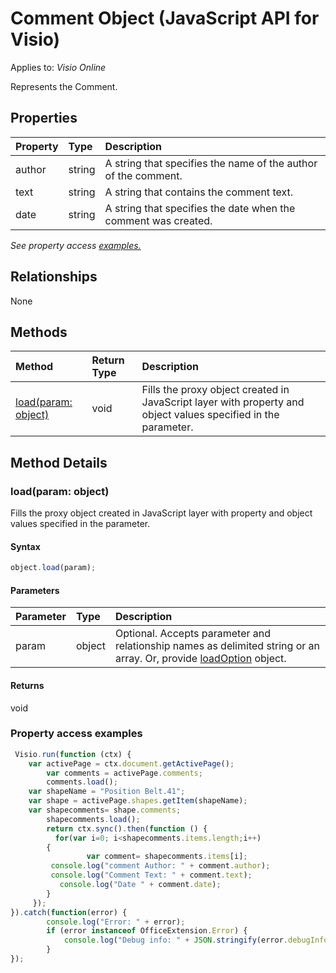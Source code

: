 # Comment Object (JavaScript API for Visio)

Applies to: _Visio Online_

Represents the Comment.

## Properties

| Property	   | Type	|Description
|:---------------|:--------|:----------|
|author|string|A string that specifies the name of the author of the comment.|
|text|string|A string that contains the comment text.|
|date|string|A string that specifies the date when the comment was created.|

_See property access [examples.](#property-access-examples)_

## Relationships
None


## Methods

| Method		   | Return Type	|Description|
|:---------------|:--------|:----------|
|[load(param: object)](#loadparam-object)|void|Fills the proxy object created in JavaScript layer with property and object values specified in the parameter.|

## Method Details


### load(param: object)
Fills the proxy object created in JavaScript layer with property and object values specified in the parameter.

#### Syntax
```js
object.load(param);
```

#### Parameters
| Parameter	   | Type	|Description|
|:---------------|:--------|:----------|
|param|object|Optional. Accepts parameter and relationship names as delimited string or an array. Or, provide [loadOption](loadoption.md) object.|

#### Returns
void
### Property access examples
```js
 Visio.run(function (ctx) { 
	var activePage = ctx.document.getActivePage();
        var comments = activePage.comments;
        comments.load();
	var shapeName = "Position Belt.41";
	var shape = activePage.shapes.getItem(shapeName);
	var shapecomments= shape.comments;
        shapecomments.load();
        return ctx.sync().then(function () {
       	  for(var i=0; i<shapecomments.items.length;i++)
		{
       	    	 var comment= shapecomments.items[i];
	   	 console.log("comment Author: " + comment.author);
	   	 console.log("Comment Text: " + comment.text);
	 	   console.log("Date " + comment.date);
		}
	 });
}).catch(function(error) {
		console.log("Error: " + error);
		if (error instanceof OfficeExtension.Error) {
			console.log("Debug info: " + JSON.stringify(error.debugInfo));
		}
});
```
